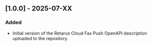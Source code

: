 ## [1.0.0] - 2025-07-XX
### Added
- Initial version of the Retarus Cloud Fax Push OpenAPI description uploaded to the repository.
